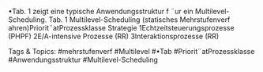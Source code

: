 •Tab. 1 zeigt eine typische Anwendungsstruktur f ¨ur ein Multilevel-Scheduling.
Tab. 1 Multilevel-Scheduling (statisches Mehrstufenverf ahren)Priorit¨atProzessklasse Strategie
1Echtzeitsteuerungsprozesse (PHPF)
2E/A-intensive Prozesse (RR)
3Interaktionsprozesse (RR)

   Tags & Topics:
   #mehrstufenverf
   #Multilevel
   #•Tab
   #Priorit¨atProzessklasse
   #Anwendungsstruktur
   #Multilevel-Scheduling